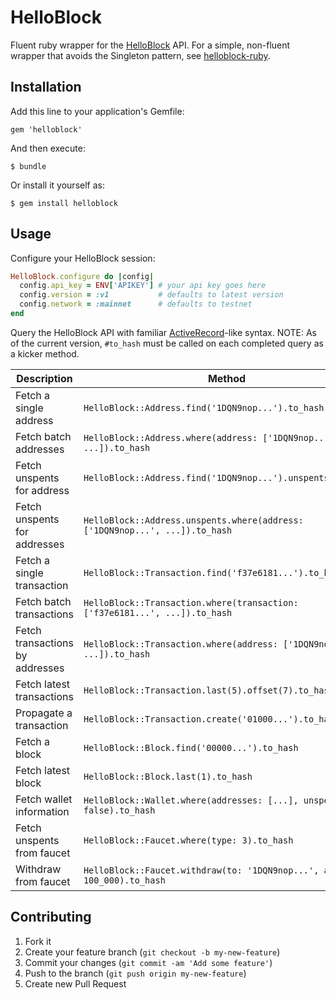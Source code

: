 # HelloBlock

Fluent ruby wrapper for the [HelloBlock](http://www.helloblock.io) API.  For a simple, non-fluent wrapper that avoids the Singleton pattern, see [helloblock-ruby](http://github.com/nathanielwroblewski/helloblock-ruby).

## Installation

Add this line to your application's Gemfile:

    gem 'helloblock'

And then execute:

    $ bundle

Or install it yourself as:

    $ gem install helloblock

## Usage

Configure your HelloBlock session:

```rb
HelloBlock.configure do |config|
  config.api_key = ENV['APIKEY'] # your api key goes here
  config.version = :v1           # defaults to latest version
  config.network = :mainnet      # defaults to testnet
end
```

Query the HelloBlock API with familiar [ActiveRecord](https://github.com/rails/rails/tree/master/activerecord)-like syntax.  NOTE: As of the current version, `#to_hash` must be called on each completed query as a kicker method.

Description  | Method
------------- | ------------- |
Fetch a single address  | `HelloBlock::Address.find('1DQN9nop...').to_hash`|
Fetch batch addresses  | `HelloBlock::Address.where(address: ['1DQN9nop...', ...]).to_hash` |
Fetch unspents for address  | `HelloBlock::Address.find('1DQN9nop...').unspents.to_hash` |
Fetch unspents for addresses  | `HelloBlock::Address.unspents.where(address: ['1DQN9nop...', ...]).to_hash` |
Fetch a single transaction  | `HelloBlock::Transaction.find('f37e6181...').to_hash` |
Fetch batch transactions  | `HelloBlock::Transaction.where(transaction: ['f37e6181...', ...]).to_hash` |
Fetch transactions by addresses  | `HelloBlock::Transaction.where(address: ['1DQN9nop...', ...]).to_hash` |
Fetch latest transactions  | `HelloBlock::Transaction.last(5).offset(7).to_hash` |
Propagate a transaction  | `HelloBlock::Transaction.create('01000...').to_hash` |
Fetch a block  | `HelloBlock::Block.find('00000...').to_hash` |
Fetch latest block  | `HelloBlock::Block.last(1).to_hash` |
Fetch wallet information | `HelloBlock::Wallet.where(addresses: [...], unspents: false).to_hash` |
Fetch unspents from faucet | `HelloBlock::Faucet.where(type: 3).to_hash` |
Withdraw from faucet | `HelloBlock::Faucet.withdraw(to: '1DQN9nop...', amount: 100_000).to_hash` |

## Contributing

1. Fork it
2. Create your feature branch (`git checkout -b my-new-feature`)
3. Commit your changes (`git commit -am 'Add some feature'`)
4. Push to the branch (`git push origin my-new-feature`)
5. Create new Pull Request
